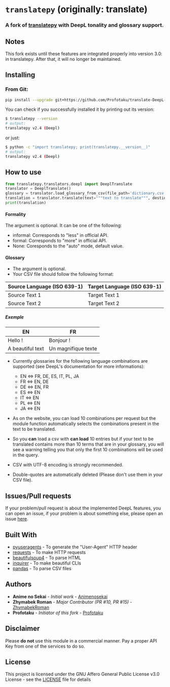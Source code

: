 # `translatepy` (originally: translate)

### A fork of [translatepy](https://github.com/Animenosekai/translate) with DeepL tonality and glossary support.

## Notes

This fork exists until these features are integrated properly into version 3.0: in translatepy. After that, it will no longer be maintained.

## Installing

### From Git:

```bash
pip install --upgrade git+https://github.com/Profotaku/translate-DeepL-features
```

You can check if you successfully installed it by printing out its version:

```bash
$ translatepy --version
# output:
translatepy v2.4 (Deepl)
```

or just:

```bash
$ python -c "import translatepy; print(translatepy.__version__)"
# output:
translatepy v2.4 (Deepl)
```

## How to use

```python
from translatepy.translators.deepl import DeeplTranslate
translator = DeeplTranslate()
glossary = translator.load_glossary_from_csv(file_path='dictionary.csv', separator=';', encoding='utf-8', source_language='en', target_language='fr')
translation = translator.translate(text="""text to translate""", destination_language="fr", source_language="en", formality='informal', glossary=glossary)
print(translation)
```

#### Formality

The argument is optional. It can be one of the following:

- informal: Corresponds to "less" in official API.
- formal: Corresponds to "more" in official API.
- None: Coresponds to the "auto" mode, default value.

#### Glossary

- The argument is optional.
- Your CSV file should follow the following format:

| Source Language (ISO 639-1) | Target Language (ISO 639-1) |
|-----------------------------|-----------------------------|
| Source Text 1               | Target Text 1               |
| Source Text 2               | Target Text 2               |

#####  Exemple
| EN               | FR                  |
|------------------|---------------------|
| Hello !          | Bonjour !           |
| A beautiful text | Un magnifique texte |
- Currently glossaries for the following language combinations are supported (see DeepL's documentation for more informations):

    - EN <=> FR, DE, ES, IT, PL, JA
    - FR <=> EN, DE
    - DE <=> EN, FR
    - ES <=> EN
    - IT <=> EN
    - PL <=> EN
    - JA <=> EN

- As on the website, you can load 10 combinations per request but the module function automatically selects the combinations present in the text to be translated.
- So you **can** load a csv with **can load** 10 entries but if your text to be translated contains more than 10 terms that are in your glossary, you will see a warning telling you that only the first 10 combinations will be used in the query.
- CSV with UTF-8 encoding is strongly recommended.
- Double-quotes are automatically deleted (Please don't use them in your CSV file).

## Issues/Pull requests

If your problem/pull request is about the implemented DeepL features, you can open an issue, if your problem is about something else, please open an issue [here](https://github.com/Animenosekai/translate/issues).

## Built With

- [pyuseragents](https://github.com/Animenosekai/useragents) - To generate the "User-Agent" HTTP header
- [requests](https://github.com/psf/requests) - To make HTTP requests
- [beautifulsoup4](https://pypi.org/project/beautifulsoup4/) - To parse HTML
- [inquirer](https://github.com/magmax/python-inquirer) - To make beautiful CLIs
- [pandas](https://github.com/pandas-dev/pandas) - To parse CSV files

## Authors

- **Anime no Sekai** - *Initial work* - [Animenosekai](https://github.com/Animenosekai)
- **Zhymabek Roman** - *Major Contributor (PR #10, PR #15)* - [ZhymabekRoman](https://github.com/ZhymabekRoman)
- **Profotaku** - *Initiator of this fork* - [Profotaku](https://github.com/Profotaku)

## Disclaimer

Please **do not** use this module in a commercial manner. Pay a proper API Key from one of the services to do so.

## License

This project is licensed under the GNU Affero General Public License v3.0 License - see the [LICENSE](LICENSE) file for details